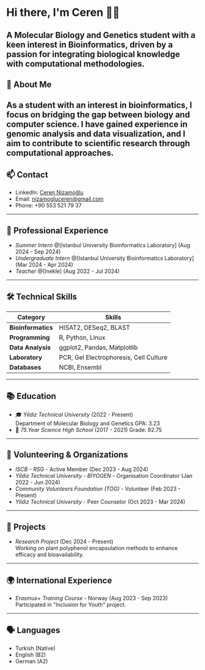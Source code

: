 # Hi there, I'm Ceren 👩‍🔬

A Molecular Biology and Genetics student with a keen interest in Bioinformatics, driven by a passion for integrating biological knowledge with computational methodologies.
---

## 🥼 About Me 

As a student with an interest in bioinformatics, I focus on bridging the gap between biology and computer science. I have gained experience in genomic analysis and data visualization, and I aim to contribute to scientific research through computational approaches.
---

## 📫 Contact
- LinkedIn: [Ceren Nizamoğlu](www.linkedin.com/in/ceren-nizamoğlu-83a523216)
- Email: nizamogluceren@gmail.com
- Phone: +90 553 521 79 37
---

## 💼 Professional Experience
- *Summer Intern* @[Istanbul University Bioinformatics Laboratory] (Aug 2024 - Sep 2024)
- *Undergraduate Intern* @[Istanbul University Bioinformatics Laboratory] (Mar 2024 - Apr 2024)
- *Teacher* @[Inekle] (Aug 2022 - Jul 2024)
---

## 🛠 Technical Skills

| **Category**       | **Skills**                          |
|--------------------|-------------------------------------|
| **Bioinformatics** | HISAT2, DESeq2, BLAST              |
| **Programming**    | R, Python, Linux                   |
| **Data Analysis**  | ggplot2, Pandas, Matplotlib        |
| **Laboratory**     | PCR, Gel Electrophoresis, Cell Culture |
| **Databases**      | NCBI, Ensembl                      |

---

## 📚 Education
- 🎓 *Yildiz Technical University* (2022 - Present)  
  Department of Molecular Biology and Genetics
  GPA: 3.23
- 🏫 *75.Year Science High School* (2017 - 2021)
  Grade: 92.75
---

## 🌱 Volunteering & Organizations
- *ISCB - RSG* - Active Member (Dec 2023 - Aug 2024)
- *Yildiz Technical University - BİYOGEN* - Organisation Coordinator (Jan 2022 - Jun 2024)
- *Community Volunteers Foundation (TOG)* - Volunteer (Feb 2023 - Present)
- *Yildiz Technical University* - Peer Counselor (Oct 2023 - Mar 2024)
---

## 🎯 Projects
- *Research Project* (Dec 2024 - Present)  
  Working on plant polyphenol encapsulation methods to enhance efficacy and bioavailability.
---

## 🌍 International Experience
- *Erasmus+ Training Course* - Norway (Aug 2023 - Sep 2023)  
  Participated in "Inclusion for Youth" project.
---

## 🗣 Languages
- Turkish (Native)
- English (B2)
- German (A2)

